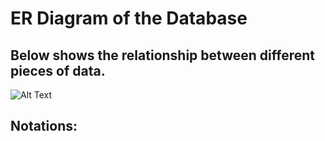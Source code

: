 # ER Diagram of the Database

## Below shows the relationship between different pieces of data.

![Alt Text](http://myerslab.bu.edu/VisualASE/static/img/ER.png)

## Notations:
